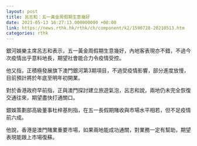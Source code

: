```yaml
---
layout: post
title: 呂志和：五一黃金周假期生意幾好
date: 2021-05-13 16:27:13.000000000 +08:00
link: https://news.rthk.hk/rthk/ch/component/k2/1590728-20210513.htm
categories: rthk
---
```


銀河娛樂主席呂志和表示，五一黃金周假期生意幾好，內地客表現亦不錯，不過今次疫情出乎意料地長，期望社會能合力令疫情受控。

他又指，正積極發展旗下澳門銀河第3期項目，不過受疫情影響，部分進度放慢，目前預計將於年底至明年初開業。

對於香港政府早前指，正與澳門探討建立旅遊氣泡，呂志和說，兩地仍未完全恢復交通往來，期望盡快打通關口。

銀娛策劃部高級董事杜梓基則指，在五一長假期賭收與市場水平相若，但不足疫情前六成。

他說，香港是澳門賭業重要市場，如果兩地能成功通關，對業務一定有幫助，期望表現能跟上市場復蘇。
